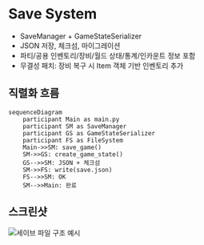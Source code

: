 # Save System

- SaveManager + GameStateSerializer
- JSON 저장, 체크섬, 마이그레이션
- 파티/공용 인벤토리/장비/월드 상태/통계/인카운트 정보 포함
- 무결성 패치: 장비 복구 시 Item 객체 기반 인벤토리 추가

## 직렬화 흐름

```mermaid
sequenceDiagram
	participant Main as main.py
	participant SM as SaveManager
	participant GS as GameStateSerializer
	participant FS as FileSystem
	Main->>SM: save_game()
	SM->>GS: create_game_state()
	GS-->>SM: JSON + 체크섬
	SM->>FS: write(save.json)
	FS-->>SM: OK
	SM-->>Main: 완료
```

## 스크린샷

![세이브 파일 구조 예시](media/save_schema_sample.png)
